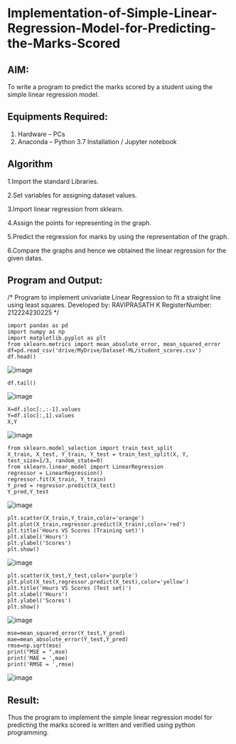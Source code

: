 # Implementation-of-Simple-Linear-Regression-Model-for-Predicting-the-Marks-Scored

## AIM:
To write a program to predict the marks scored by a student using the simple linear regression model.

## Equipments Required:
1. Hardware – PCs
2. Anaconda – Python 3.7 Installation / Jupyter notebook

## Algorithm
1.Import the standard Libraries.

2.Set variables for assigning dataset values.

3.Import linear regression from sklearn.

4.Assign the points for representing in the graph.

5.Predict the regression for marks by using the representation of the graph.

6.Compare the graphs and hence we obtained the linear regression for the given datas. 

## Program and Output:
/*
Program to implement univariate Linear Regression to fit a straight line using least squares.
Developed by: RAVIPRASATH K
RegisterNumber: 212224230225
*/
```
import pandas as pd
import numpy as np
import matplotlib.pyplot as plt
from sklearn.metrics import mean_absolute_error, mean_squared_error
df=pd.read_csv('drive/MyDrive/Dataset-ML/student_scores.csv')
df.head()
```
![image](https://github.com/user-attachments/assets/ce69963c-9e81-4531-9936-8ed0667213ad)
```
df.tail()
```
![image](https://github.com/user-attachments/assets/e8ef2d36-7987-4704-b7fc-3c532d29f7be)
```
X=df.iloc[:,:-1].values
Y=df.iloc[:,1].values
X,Y
```
![image](https://github.com/user-attachments/assets/9ed3f8f2-f940-4706-8545-a1e8fd9ef941)
```
from sklearn.model_selection import train_test_split
X_train, X_test, Y_train, Y_test = train_test_split(X, Y, test_size=1/3, random_state=0)
from sklearn.linear_model import LinearRegression
regressor = LinearRegression()
regressor.fit(X_train, Y_train)
Y_pred = regressor.predict(X_test)
Y_pred,Y_test
```
![image](https://github.com/user-attachments/assets/41a501c9-f572-4f83-9666-d9c481dd37f0)
```
plt.scatter(X_train,Y_train,color='orange')
plt.plot(X_train,regressor.predict(X_train),color='red')
plt.title('Hours VS Scores (Training set)')
plt.xlabel('Hours')
plt.ylabel('Scores')
plt.show()
```
![image](https://github.com/user-attachments/assets/5c9a63c0-1115-4a56-9598-d4c616ad40a7)
```
plt.scatter(X_test,Y_test,color='purple')
plt.plot(X_test,regressor.predict(X_test),color='yellow')
plt.title('Hours VS Scores (Test set)')
plt.xlabel('Hours')
plt.ylabel('Scores')
plt.show()
```
![image](https://github.com/user-attachments/assets/decc794b-aa1f-48a4-9370-593ccf6721d8)
```
mse=mean_squared_error(Y_test,Y_pred)
mae=mean_absolute_error(Y_test,Y_pred)
rmse=np.sqrt(mse)
print("MSE = ",mse)
print('MAE = ',mae)
print('RMSE = ',rmse)
```
![image](https://github.com/user-attachments/assets/c82833da-b6f2-43c4-9916-68c248d3baf6)

## Result:
Thus the program to implement the simple linear regression model for predicting the marks scored is written and verified using python programming.
